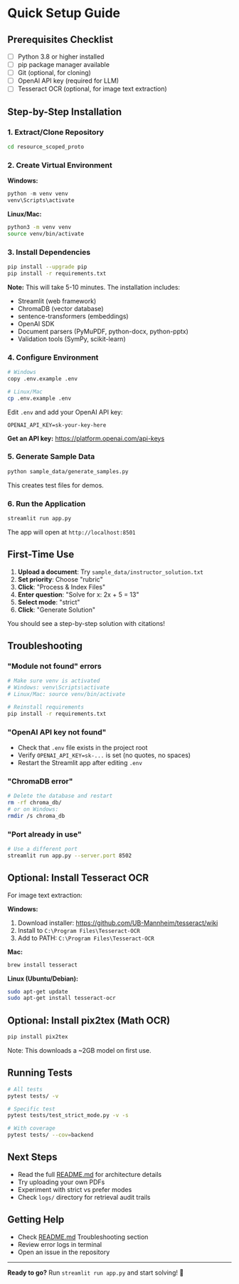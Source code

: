 # Quick Setup Guide

## Prerequisites Checklist

- [ ] Python 3.8 or higher installed
- [ ] pip package manager available
- [ ] Git (optional, for cloning)
- [ ] OpenAI API key (required for LLM)
- [ ] Tesseract OCR (optional, for image text extraction)

## Step-by-Step Installation

### 1. Extract/Clone Repository

```bash
cd resource_scoped_proto
```

### 2. Create Virtual Environment

**Windows:**
```powershell
python -m venv venv
venv\Scripts\activate
```

**Linux/Mac:**
```bash
python3 -m venv venv
source venv/bin/activate
```

### 3. Install Dependencies

```bash
pip install --upgrade pip
pip install -r requirements.txt
```

**Note:** This will take 5-10 minutes. The installation includes:
- Streamlit (web framework)
- ChromaDB (vector database)
- sentence-transformers (embeddings)
- OpenAI SDK
- Document parsers (PyMuPDF, python-docx, python-pptx)
- Validation tools (SymPy, scikit-learn)

### 4. Configure Environment

```bash
# Windows
copy .env.example .env

# Linux/Mac
cp .env.example .env
```

Edit `.env` and add your OpenAI API key:

```
OPENAI_API_KEY=sk-your-key-here
```

**Get an API key:** https://platform.openai.com/api-keys

### 5. Generate Sample Data

```bash
python sample_data/generate_samples.py
```

This creates test files for demos.

### 6. Run the Application

```bash
streamlit run app.py
```

The app will open at `http://localhost:8501`

## First-Time Use

1. **Upload a document**: Try `sample_data/instructor_solution.txt`
2. **Set priority**: Choose "rubric"
3. **Click**: "Process & Index Files"
4. **Enter question**: "Solve for x: 2x + 5 = 13"
5. **Select mode**: "strict"
6. **Click**: "Generate Solution"

You should see a step-by-step solution with citations!

## Troubleshooting

### "Module not found" errors

```bash
# Make sure venv is activated
# Windows: venv\Scripts\activate
# Linux/Mac: source venv/bin/activate

# Reinstall requirements
pip install -r requirements.txt
```

### "OpenAI API key not found"

- Check that `.env` file exists in the project root
- Verify `OPENAI_API_KEY=sk-...` is set (no quotes, no spaces)
- Restart the Streamlit app after editing `.env`

### "ChromaDB error"

```bash
# Delete the database and restart
rm -rf chroma_db/
# or on Windows:
rmdir /s chroma_db
```

### "Port already in use"

```bash
# Use a different port
streamlit run app.py --server.port 8502
```

## Optional: Install Tesseract OCR

For image text extraction:

**Windows:**
1. Download installer: https://github.com/UB-Mannheim/tesseract/wiki
2. Install to `C:\Program Files\Tesseract-OCR`
3. Add to PATH: `C:\Program Files\Tesseract-OCR`

**Mac:**
```bash
brew install tesseract
```

**Linux (Ubuntu/Debian):**
```bash
sudo apt-get update
sudo apt-get install tesseract-ocr
```

## Optional: Install pix2tex (Math OCR)

```bash
pip install pix2tex
```

Note: This downloads a ~2GB model on first use.

## Running Tests

```bash
# All tests
pytest tests/ -v

# Specific test
pytest tests/test_strict_mode.py -v -s

# With coverage
pytest tests/ --cov=backend
```

## Next Steps

- Read the full [README.md](README.md) for architecture details
- Try uploading your own PDFs
- Experiment with strict vs prefer modes
- Check `logs/` directory for retrieval audit trails

## Getting Help

- Check [README.md](README.md) Troubleshooting section
- Review error logs in terminal
- Open an issue in the repository

---

**Ready to go?** Run `streamlit run app.py` and start solving! 🚀
